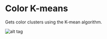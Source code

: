 # Color K-means

Gets color clusters using the K-mean algorithm.

![alt tag](http://imgur.com/SzxbPvg)
